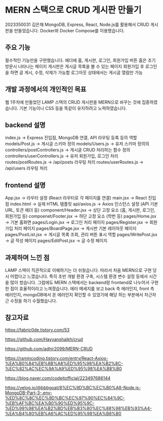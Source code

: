 # MERN 스택으로 CRUD 게시판 만들기

2023350031 김은채
MongoDB, Express, React, Node.js를 활용해서 CRUD 게시판을 만들었습니다.
Docker와 Docker Compose를 이용했습니다. 

## 주요 기능

필수적인 기능만을 구현했습니다.
헤더에 홈, 게시판, 로그인, 회원가입 버튼
홈은 초기 방문시 나타나는 페이지
게시판은 게시글 목록을 볼 수 있는 페이지
회원가입 후 로그인을 하면 글 게시, 수정, 삭제가 가능함
로그아웃 상태에서는 게시글 열람만 가능

## 개발 과정에서의 개인적인 목표 

웹 1주차에 만들었던 LAMP 스택의 CRUD 게시판을 MERN으로 바꾸는 것에 집중하였습니다.
기본 기능이나 CSS 등을 똑같이 유지하려고 노력하였습니다.

## backend 설명

index.js -> Express 진입점, MongoDB 연결, API 라우팅 등록 등의 역할
models/Post.js -> 게시글 스키마 정의
models/Users.js -> 유저 스키마 정의의
controllers/postControllers.js -> 게시글 CRUD 처리하는 함수 정의
controllers/userControllers.js -> 유저 회원가입, 로그인 처리
routes/postRoutes.js -> /api/posts 라우팅 처리
routes/userRoutes.js -> /api/users 라우팅 처리

## frontend 설명

App.jsx -> 라우터 설정 (React 라우터로 각 페이지를 연결)
main.jsx -> React 진입점
index.html -> 실제 HTML 템플릿
api/axios.js -> Axios 인스턴스 설정 (API 기본 URL, 토큰 헤더 등)
component/Header.jsx -> 상단 고정 요소 (홈, 게시판, 로그인, 회원가입 등)
compoenet/Footer.jsx -> 하단 고정 요소 (학번 등)
pages/Home.jsx -> 기본 홈화면
pages/Login.jsx -> 로그인 처리 페이지
pages/Register.jsx -> 회원가입 처리 페이지
pages/BoardPage.jsx -> 게시판 기본 레이아웃 페이지
pages/PostList.jsx -> 게시글 목록 조회, 관리 버튼 표시 역할
pages/WritePost.jsx -> 글 작성 페이지
pages/EditPost.jsx -> 글 수정 페이지


## 과제하며 느낀 점

LAMP 스택이 직관적으로 이해하기는 더 쉬웠습니다. 
따라서 처음 MERN으로 구현 당시 어렵다고 느꼈습니다. 
특히 초반 개발 환경 구축, 시스템 환경 변수 설정 등에서 시간을 많이 썼습니다.
그럼에도 MERN 스택에서는 backend랑 frontend로 나누어서 구현한 점이 효율적이라고 느껴졌습니다. 
에러 메세지를 보고 back 측 에러인지, front 측 에러인지, mongoDB에서 온 에러인지 확인할 수 있었기에 해당 하는 부분에서 차근차근 수정을 하기 수월했습니다. 

## 참고자료

https://fabric0de.tistory.com/53

https://github.com/Hayyanshaikh/crud

https://github.com/adhir2099/MERN-CRUD

https://ramincoding.tistory.com/entry/React-Axios-%EA%B0%84%EB%8B%A8%ED%95%98%EA%B2%8C-%EC%82%AC%EC%9A%A9%ED%95%98%EA%B8%B0

https://blog.naver.com/codeitofficial/223497686144

https://velog.io/@bbbgoat/8%EC%9D%BC%EC%B0%A8-Node.js-MongoDB-Part-3-.env-%ED%8C%8C%EC%9D%BC%EC%97%90%EC%84%9C-%EB%AF%BC%EA%B0%90%ED%95%9C-%ED%99%98%EA%B2%BD%EB%B3%80%EC%88%98%EB%93%A4-%EA%B4%80%EB%A6%AC%ED%95%98%EA%B8%B0

